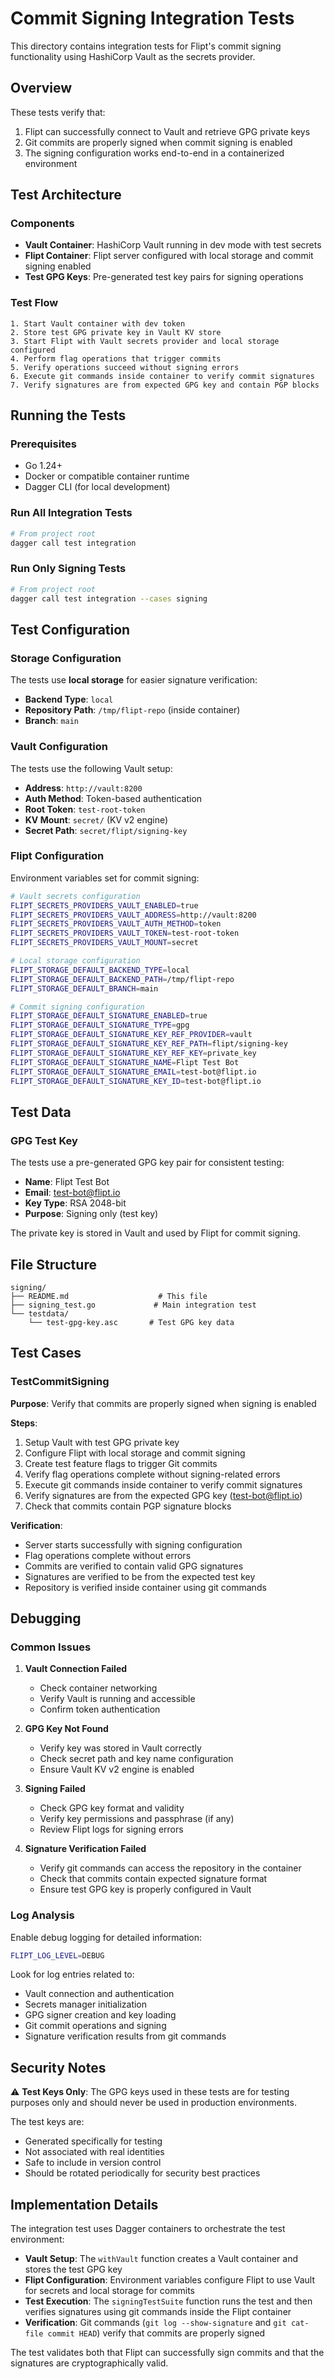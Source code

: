 # Commit Signing Integration Tests

This directory contains integration tests for Flipt's commit signing functionality using HashiCorp Vault as the secrets provider.

## Overview

These tests verify that:
1. Flipt can successfully connect to Vault and retrieve GPG private keys
2. Git commits are properly signed when commit signing is enabled
3. The signing configuration works end-to-end in a containerized environment

## Test Architecture

### Components

- **Vault Container**: HashiCorp Vault running in dev mode with test secrets
- **Flipt Container**: Flipt server configured with local storage and commit signing enabled
- **Test GPG Keys**: Pre-generated test key pairs for signing operations

### Test Flow

```
1. Start Vault container with dev token
2. Store test GPG private key in Vault KV store
3. Start Flipt with Vault secrets provider and local storage configured
4. Perform flag operations that trigger commits
5. Verify operations succeed without signing errors
6. Execute git commands inside container to verify commit signatures
7. Verify signatures are from expected GPG key and contain PGP blocks
```

## Running the Tests

### Prerequisites

- Go 1.24+
- Docker or compatible container runtime
- Dagger CLI (for local development)

### Run All Integration Tests

```bash
# From project root
dagger call test integration
```

### Run Only Signing Tests

```bash
# From project root  
dagger call test integration --cases signing
```

## Test Configuration

### Storage Configuration

The tests use **local storage** for easier signature verification:

- **Backend Type**: `local`
- **Repository Path**: `/tmp/flipt-repo` (inside container)
- **Branch**: `main`

### Vault Configuration

The tests use the following Vault setup:

- **Address**: `http://vault:8200`
- **Auth Method**: Token-based authentication
- **Root Token**: `test-root-token`
- **KV Mount**: `secret/` (KV v2 engine)
- **Secret Path**: `secret/flipt/signing-key`

### Flipt Configuration

Environment variables set for commit signing:

```bash
# Vault secrets configuration
FLIPT_SECRETS_PROVIDERS_VAULT_ENABLED=true
FLIPT_SECRETS_PROVIDERS_VAULT_ADDRESS=http://vault:8200
FLIPT_SECRETS_PROVIDERS_VAULT_AUTH_METHOD=token
FLIPT_SECRETS_PROVIDERS_VAULT_TOKEN=test-root-token
FLIPT_SECRETS_PROVIDERS_VAULT_MOUNT=secret

# Local storage configuration
FLIPT_STORAGE_DEFAULT_BACKEND_TYPE=local
FLIPT_STORAGE_DEFAULT_BACKEND_PATH=/tmp/flipt-repo
FLIPT_STORAGE_DEFAULT_BRANCH=main

# Commit signing configuration
FLIPT_STORAGE_DEFAULT_SIGNATURE_ENABLED=true
FLIPT_STORAGE_DEFAULT_SIGNATURE_TYPE=gpg
FLIPT_STORAGE_DEFAULT_SIGNATURE_KEY_REF_PROVIDER=vault
FLIPT_STORAGE_DEFAULT_SIGNATURE_KEY_REF_PATH=flipt/signing-key
FLIPT_STORAGE_DEFAULT_SIGNATURE_KEY_REF_KEY=private_key
FLIPT_STORAGE_DEFAULT_SIGNATURE_NAME=Flipt Test Bot
FLIPT_STORAGE_DEFAULT_SIGNATURE_EMAIL=test-bot@flipt.io
FLIPT_STORAGE_DEFAULT_SIGNATURE_KEY_ID=test-bot@flipt.io
```

## Test Data

### GPG Test Key

The tests use a pre-generated GPG key pair for consistent testing:

- **Name**: Flipt Test Bot
- **Email**: test-bot@flipt.io
- **Key Type**: RSA 2048-bit
- **Purpose**: Signing only (test key)

The private key is stored in Vault and used by Flipt for commit signing.

## File Structure

```
signing/
├── README.md                    # This file
├── signing_test.go             # Main integration test
└── testdata/
    └── test-gpg-key.asc       # Test GPG key data
```

## Test Cases

### TestCommitSigning

**Purpose**: Verify that commits are properly signed when signing is enabled

**Steps**:
1. Setup Vault with test GPG private key
2. Configure Flipt with local storage and commit signing
3. Create test feature flags to trigger Git commits
4. Verify flag operations complete without signing-related errors
5. Execute git commands inside container to verify commit signatures
6. Verify signatures are from the expected GPG key (test-bot@flipt.io)
7. Check that commits contain PGP signature blocks

**Verification**: 
- Server starts successfully with signing configuration
- Flag operations complete without errors
- Commits are verified to contain valid GPG signatures
- Signatures are verified to be from the expected test key
- Repository is verified inside container using git commands

## Debugging

### Common Issues

1. **Vault Connection Failed**
   - Check container networking
   - Verify Vault is running and accessible
   - Confirm token authentication

2. **GPG Key Not Found**
   - Verify key was stored in Vault correctly
   - Check secret path and key name configuration
   - Ensure Vault KV v2 engine is enabled

3. **Signing Failed**
   - Check GPG key format and validity
   - Verify key permissions and passphrase (if any)
   - Review Flipt logs for signing errors

4. **Signature Verification Failed**
   - Verify git commands can access the repository in the container
   - Check that commits contain expected signature format
   - Ensure test GPG key is properly configured in Vault

### Log Analysis

Enable debug logging for detailed information:

```bash
FLIPT_LOG_LEVEL=DEBUG
```

Look for log entries related to:
- Vault connection and authentication
- Secrets manager initialization
- GPG signer creation and key loading
- Git commit operations and signing
- Signature verification results from git commands

## Security Notes

⚠️ **Test Keys Only**: The GPG keys used in these tests are for testing purposes only and should never be used in production environments.

The test keys are:
- Generated specifically for testing
- Not associated with real identities
- Safe to include in version control
- Should be rotated periodically for security best practices

## Implementation Details

The integration test uses Dagger containers to orchestrate the test environment:

- **Vault Setup**: The `withVault` function creates a Vault container and stores the test GPG key
- **Flipt Configuration**: Environment variables configure Flipt to use Vault for secrets and local storage for commits
- **Test Execution**: The `signingTestSuite` function runs the test and then verifies signatures using git commands inside the Flipt container
- **Verification**: Git commands (`git log --show-signature` and `git cat-file commit HEAD`) verify that commits are properly signed

The test validates both that Flipt can successfully sign commits and that the signatures are cryptographically valid.